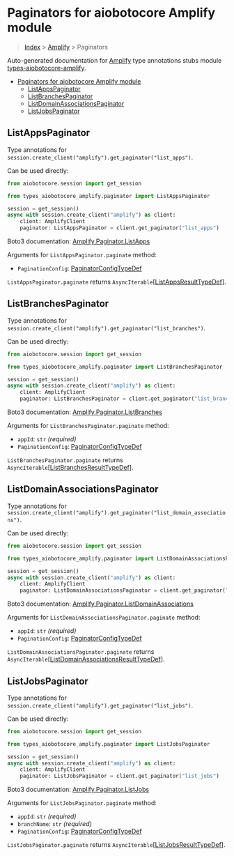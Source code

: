 <a id="paginators-for-aiobotocore-amplify-module"></a>

# Paginators for aiobotocore Amplify module

> [Index](..) > [Amplify](.) > Paginators

Auto-generated documentation for
[Amplify](https://boto3.amazonaws.com/v1/documentation/api/latest/reference/services/amplify.html#Amplify)
type annotations stubs module
[types-aiobotocore-amplify](https://pypi.org/project/types-aiobotocore-amplify/).

- [Paginators for aiobotocore Amplify module](#paginators-for-aiobotocore-amplify-module)
  - [ListAppsPaginator](#listappspaginator)
  - [ListBranchesPaginator](#listbranchespaginator)
  - [ListDomainAssociationsPaginator](#listdomainassociationspaginator)
  - [ListJobsPaginator](#listjobspaginator)

<a id="listappspaginator"></a>

## ListAppsPaginator

Type annotations for
`session.create_client("amplify").get_paginator("list_apps")`.

Can be used directly:

```python
from aiobotocore.session import get_session

from types_aiobotocore_amplify.paginator import ListAppsPaginator

session = get_session()
async with session.create_client("amplify") as client:
    client: AmplifyClient
    paginator: ListAppsPaginator = client.get_paginator("list_apps")
```

Boto3 documentation:
[Amplify.Paginator.ListApps](https://boto3.amazonaws.com/v1/documentation/api/latest/reference/services/amplify.html#Amplify.Paginator.ListApps)

Arguments for `ListAppsPaginator.paginate` method:

- `PaginationConfig`:
  [PaginatorConfigTypeDef](./type_defs.md#paginatorconfigtypedef)

`ListAppsPaginator.paginate` returns
`AsyncIterable`\[[ListAppsResultTypeDef](./type_defs.md#listappsresulttypedef)\].

<a id="listbranchespaginator"></a>

## ListBranchesPaginator

Type annotations for
`session.create_client("amplify").get_paginator("list_branches")`.

Can be used directly:

```python
from aiobotocore.session import get_session

from types_aiobotocore_amplify.paginator import ListBranchesPaginator

session = get_session()
async with session.create_client("amplify") as client:
    client: AmplifyClient
    paginator: ListBranchesPaginator = client.get_paginator("list_branches")
```

Boto3 documentation:
[Amplify.Paginator.ListBranches](https://boto3.amazonaws.com/v1/documentation/api/latest/reference/services/amplify.html#Amplify.Paginator.ListBranches)

Arguments for `ListBranchesPaginator.paginate` method:

- `appId`: `str` *(required)*
- `PaginationConfig`:
  [PaginatorConfigTypeDef](./type_defs.md#paginatorconfigtypedef)

`ListBranchesPaginator.paginate` returns
`AsyncIterable`\[[ListBranchesResultTypeDef](./type_defs.md#listbranchesresulttypedef)\].

<a id="listdomainassociationspaginator"></a>

## ListDomainAssociationsPaginator

Type annotations for
`session.create_client("amplify").get_paginator("list_domain_associations")`.

Can be used directly:

```python
from aiobotocore.session import get_session

from types_aiobotocore_amplify.paginator import ListDomainAssociationsPaginator

session = get_session()
async with session.create_client("amplify") as client:
    client: AmplifyClient
    paginator: ListDomainAssociationsPaginator = client.get_paginator("list_domain_associations")
```

Boto3 documentation:
[Amplify.Paginator.ListDomainAssociations](https://boto3.amazonaws.com/v1/documentation/api/latest/reference/services/amplify.html#Amplify.Paginator.ListDomainAssociations)

Arguments for `ListDomainAssociationsPaginator.paginate` method:

- `appId`: `str` *(required)*
- `PaginationConfig`:
  [PaginatorConfigTypeDef](./type_defs.md#paginatorconfigtypedef)

`ListDomainAssociationsPaginator.paginate` returns
`AsyncIterable`\[[ListDomainAssociationsResultTypeDef](./type_defs.md#listdomainassociationsresulttypedef)\].

<a id="listjobspaginator"></a>

## ListJobsPaginator

Type annotations for
`session.create_client("amplify").get_paginator("list_jobs")`.

Can be used directly:

```python
from aiobotocore.session import get_session

from types_aiobotocore_amplify.paginator import ListJobsPaginator

session = get_session()
async with session.create_client("amplify") as client:
    client: AmplifyClient
    paginator: ListJobsPaginator = client.get_paginator("list_jobs")
```

Boto3 documentation:
[Amplify.Paginator.ListJobs](https://boto3.amazonaws.com/v1/documentation/api/latest/reference/services/amplify.html#Amplify.Paginator.ListJobs)

Arguments for `ListJobsPaginator.paginate` method:

- `appId`: `str` *(required)*
- `branchName`: `str` *(required)*
- `PaginationConfig`:
  [PaginatorConfigTypeDef](./type_defs.md#paginatorconfigtypedef)

`ListJobsPaginator.paginate` returns
`AsyncIterable`\[[ListJobsResultTypeDef](./type_defs.md#listjobsresulttypedef)\].
